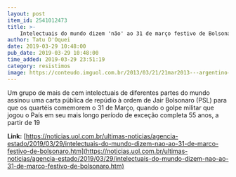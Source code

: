 ```yaml
---
layout: post
item_id: 2541012473
title: >-
    Intelectuais do mundo dizem 'não' ao 31 de março festivo de Bolsonaro
author: Tatu D'Oquei
date: 2019-03-29 10:48:00
pub_date: 2019-03-29 10:48:00
time_added: 2019-03-29 23:51:19
category: resistimos
image: https://conteudo.imguol.com.br/2013/03/21/21mar2013---argentino-adolfo-perez-esquivel-conversa-com-jornalista-apos-encontro-com-o-papa-francisco-no-vaticano-o-premio-nobel-da-paz-voltou-a-afirmar-que-o-pontifice-nao-foi-cumplice-com-brutal-1363872881044_750x421.jpg
---
```


Um grupo de mais de cem intelectuais de diferentes partes do mundo assinou uma carta pública de repúdio à ordem de Jair Bolsonaro (PSL) para que os quartéis comemorem o 31 de Março, quando o golpe militar que jogou o País em seu mais longo período de exceção completa 55 anos, a partir de 19

**Link:** [https://noticias.uol.com.br/ultimas-noticias/agencia-estado/2019/03/29/intelectuais-do-mundo-dizem-nao-ao-31-de-marco-festivo-de-bolsonaro.htm](https://noticias.uol.com.br/ultimas-noticias/agencia-estado/2019/03/29/intelectuais-do-mundo-dizem-nao-ao-31-de-marco-festivo-de-bolsonaro.htm)

